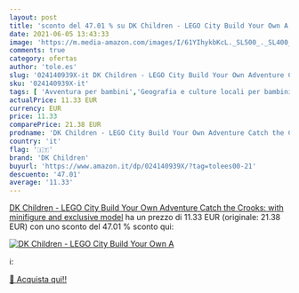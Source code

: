 ```yaml
---
layout: post
title: 'sconto del 47.01 % su DK Children - LEGO City Build Your Own A  '
date: 2021-06-05 13:43:33
image: 'https://m.media-amazon.com/images/I/61YIhykbKcL._SL500_._SL400_.jpg'
comments: true
category: ofertas
author: 'tole.es'
slug: '024140939X-it DK Children - LEGO City Build Your Own Adventure Catch the...'
sku: '024140939X-it'
tags: [ 'Avventura per bambini','Geografia e culture locali per bambini','Giochi, giocattoli e attività ricreativa','Lavoro e carriera per bambini','Letteratura e narrativa per bambini','Libri','Libri interattivi per bambini','Libri per bambini','Libri sul mondo circostante per bambini','Saggistica giudiziaria per bambini','Testi di formazione e consultazione per bambini','Vita urbana per bambini','dk children', ]
actualPrice: 11.33 EUR
currency: EUR
price: 11.33
comparePrice: 21.38 EUR
prodname: 'DK Children - LEGO City Build Your Own Adventure Catch the Crooks: with minifigure and exclusive model'
country: 'it'
flag: '🇮🇹'
brand: 'DK Children'
buyurl: 'https://www.amazon.it/dp/024140939X/?tag=tolees00-21'
descuento: '47.01'
average: '11.33'
---
```


[DK Children - LEGO City Build Your Own Adventure Catch the Crooks: with minifigure and exclusive model](https://www.amazon.it/dp/024140939X/?tag=tolees00-21) ha un prezzo di 11.33 EUR (originale: 21.38 EUR) con uno sconto del 47.01 % sconto qui:

[![DK Children - LEGO City Build Your Own A](https://m.media-amazon.com/images/I/61YIhykbKcL._SL500_._SL400_.jpg)](https://www.amazon.it/dp/024140939X/?tag=tolees00-21)

ℹ️:


[🛒 Acquista qui!!](https://www.amazon.it/dp/024140939X/?tag=tolees00-21)
